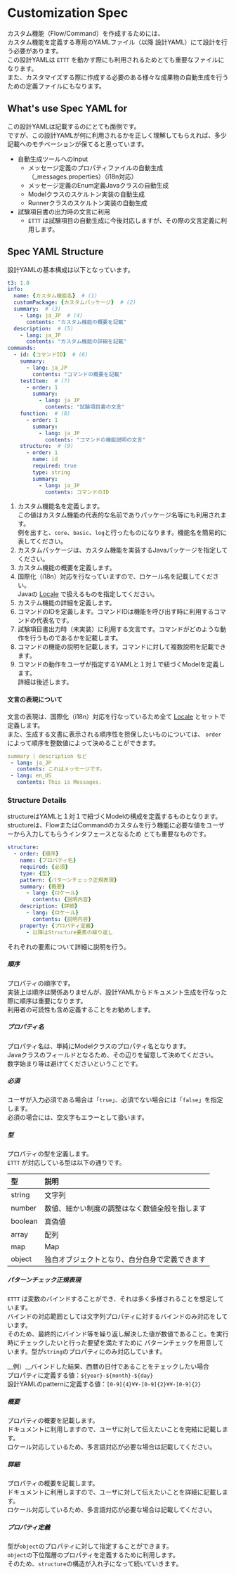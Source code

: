 # Customization Spec

カスタム機能（Flow/Command）を作成するためには、  
カスタム機能を定義する専用のYAMLファイル（以降 設計YAML）にて設計を行う必要があります。  
この設計YAMLは `ETTT` を動かす際にも利用されるためとても重要なファイルになります。  
また、カスタマイズする際に作成する必要のある様々な成果物の自動生成を行うための定義ファイルにもなります。

## What's use Spec YAML for

この設計YAMLは記載するのにとても面倒です。  
ですが、この設計YAMLが何に利用されるかを正しく理解してもらえれば、多少記載へのモチベーションが保てると思っています。

- 自動生成ツールへのInput
  - メッセージ定義のプロパティファイルの自動生成（_messages.properties）（i18n対応）
  - メッセージ定義のEnum定義Javaクラスの自動生成
  - Modelクラスのスケルトン実装の自動生成
  - Runnerクラスのスケルトン実装の自動生成
- 試験項目書の出力時の文言に利用
  - `ETTT` は試験項目の自動生成に今後対応しますが、その際の文言定義に利用します。

## Spec YAML Structure

設計YAMLの基本構成は以下となっています。

```yaml
t3: 1.0
info:
  name: {カスタム機能名}  # (1)
  customPackage: {カスタムパッケージ}  # (2)
  summary:  # (3)
    - lang: ja_JP  # (4)
      contents: "カスタム機能の概要を記載"
  description:  # (5)
    - lang: ja_JP
      contents: "カスタム機能の詳細を記載"
commands:
  - id: {コマンドID}  # (6)
    summary:
      - lang: ja_JP
        contents: "コマンドの概要を記載"
    testItem:  # (7)
      - order: 1
        summary:
          - lang: ja_JP
            contents: "試験項目書の文言"
    function:  # (8)
      - order: 1
        summary:
          - lang: ja_JP
            contents: "コマンドの機能説明の文言"
    structure:  # (9)
      - order: 1
        name: id
        required: true
        type: string
        summary:
          - lang: ja_JP
            contents: コマンドのID
```

1. カスタム機能名を定義します。  
この値はカスタム機能の代表的な名前でありパッケージ名等にも利用されます。  
例を出すと、`core`、`basic`、`log`と行ったものになります。機能名を簡易的に表してください。　
1. カスタムパッケージは、カスタム機能を実装するJavaパッケージを指定してください。
1. カスタム機能の概要を定義します。
1. 国際化（i18n）対応を行なっていますので、ロケール名を記載してください。  
Javaの [Locale](https://docs.oracle.com/javase/jp/8/docs/api/java/util/Locale.html) で扱えるものを指定してください。
1. カステム機能の詳細を定義します。
1. コマンドのIDを定義します。コマンドIDは機能を呼び出す時に利用するコマンドの代表名です。
1. 試験項目書出力時（未実装）に利用する文言です。コマンドがどのような動作を行うものであるかを記載します。
1. コマンドの機能の説明を記載します。コマンドに対して複数説明を記載できます。
1. コマンドの動作をユーザが指定するYAMLと１対１で紐づくModelを定義します。  
詳細は後述します。

#### 文言の表現について
文言の表現は、国際化（i18n）対応を行なっているため全て [Locale](https://docs.oracle.com/javase/jp/8/docs/api/java/util/Locale.html) とセットで定義します。  
また、生成する文書に表示される順序性を担保したいものについては、 `order` によって順序を整数値によって決めることができます。

```yaml
summary | description など
 - lang: ja_JP
   contents: これはメッセージです。
 - lang: en_US
   contents: This is Messages.
```

### Structure Details

structureはYAMLと１対１で紐づくModelの構成を定義するものとなります。  
structureは、FlowまたはCommandのカスタムを行う機能に必要な値をユーザーから入力してもらうインタフェースとなるため
とても重要なものです。

```yaml
structure:
  - order: {順序}
    name: {プロパティ名}
    required: {必須}
    type: {型}
    pattern: {パターンチェック正規表現}
    summary: {概要}
      - lang: {ロケール}
        contents: {説明内容}
    description: {詳細}
      - lang: {ロケール}
        contents: {説明内容}
    property: {プロパティ定義}
      - 以降はStructure要素の繰り返し
```

それぞれの要素について詳細に説明を行う。

##### 順序
プロパティの順序です。  
実装上は順序は関係ありませんが、設計YAMLからドキュメント生成を行なった際に順序は重要になります。  
利用者の可読性も含め定義することをお勧めします。

##### プロパティ名
プロパティ名は、単純にModelクラスのプロパティ名となります。  
Javaクラスのフィールドとなるため、その辺りを留意して決めてください。  
数字始まり等は避けてくださいということです。

##### 必須
ユーザが入力必須である場合は「`true`」、必須でない場合には「`false`」を指定します。  
必須の場合には、空文字もエラーとして扱います。

##### 型
プロパティの型を定義します。  
`ETTT` が対応している型は以下の通りです。

|型|説明|
|:---|:---|
|string|文字列|
|number|数値、細かい制度の調整はなく数値全般を指します|
|boolean|真偽値|
|array|配列|
|map|Map|
|object|独自オブジェクトとなり、自分自身で定義できます|


##### パターンチェック正規表現
`ETTT` は変数のバインドすることができ、それは多く多様されることを想定しています。  
バインドの対応範囲としては文字列プロパティに対するバインドのみ対応をしています。  
そのため、最終的にバインド等を繰り返し解決した値が数値であること。を実行時にチェックしたいと行った要望を満たすために
パターンチェックを用意しています。型が`string`のプロパティにのみ対応しています。

__例）__バインドした結果、西暦の日付であることをチェックしたい場合  
プロパティに定義する値：`${year}-${month}-${day}`  
設計YAMLのpatternに定義する値：`[0-9]{4}¥¥-[0-9]{2}¥¥-[0-9]{2}`

##### 概要
プロパティの概要を記載します。  
ドキュメントに利用しますので、ユーザに対して伝えたいことを完結に記載します。  
ロケール対応しているため、多言語対応が必要な場合は記載してください。

##### 詳細
プロパティの概要を記載します。  
ドキュメントに利用しますので、ユーザに対して伝えたいことを詳細に記載します。  
ロケール対応しているため、多言語対応が必要な場合は記載してください。

##### プロパティ定義
型が`object`のプロパティに対して指定することができます。  
`object`の下位階層のプロパティを定義するために利用します。  
そのため、`structure`の構造が入れ子になって続いていきます。